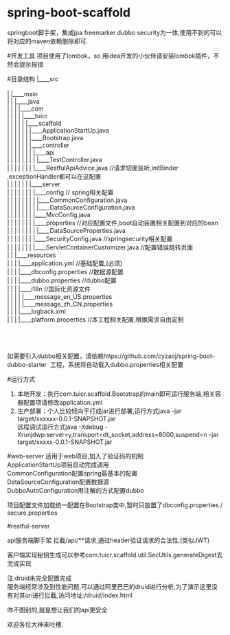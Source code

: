 # spring-boot-scaffold
springboot脚手架，集成jpa freemarker dubbo security为一体,使用不到的可以将对应的maven依赖删除即可.


#开发工具
项目使用了lombok，so 用idea开发的小伙伴请安装lombok插件，不然会提示报错

#目录结构
|____src                                        <br>                                       
| |____main                                     <br>
| | |____java                                   <br>
| | | |____com                                  <br>
| | | | |____tuicr                              <br>
| | | | | |____scaffold                         <br>
| | | | | | |____ApplicationStartUp.java        <br>
| | | | | | |____Bootstrap.java                 <br>
| | | | | | |____controller                     <br>
| | | | | | | |____api                          <br>
| | | | | | | | |____TestController.java        <br>
| | | | | | | |____RestfulApiAdvice.java                //请求切面监听,initBinder  ,exceptionHandler都可以在这配置           <br>
| | | | | | |____server                                                                                                 <br>
| | | | | | | |____config                               // spring相关配置                                                 <br>
| | | | | | | | |____CommonConfiguration.java                                                                           <br>
| | | | | | | | |____DataSourceConfiguration.java                                                                         <br>
| | | | | | | |____MvcConfig.java                                                                                       <br>
| | | | | | | |____properties                           //对应配置文件,boot自动装置相关配置到对应的bean                           <br>
| | | | | | | | |____DataSourceProperties.java                                                                                       <br>
| | | | | | | |____SecurityConfig.java                   //springsecurity相关配置                                               <br>
| | | | | | | |____ServletContainerCustomizer.java        //配置错误跳转页面                                                    <br>
| | |____resources                                                                                                      <br>
| | | |____application.yml                          //基础配置,(必须)                                                     <br>
| | | |____dbconfig.properties                      //数据源配置                                                             <br>
| | | |____dubbo.properties                         //dubbo配置                                                               <br>
| | | |____i18n                                     //国际化资源文件                                                           <br>
| | | | |____message_en_US.properties                                                                                       <br>
| | | | |____message_zh_CN.properties                                                                                       <br>
| | | |____logback.xml                                                                                                      <br>
| | | |____platform.properties                      //本工程相关配置,根据需求自由定制                                                  <br>
<br>
<br>
<br>



如需要引入dubbo相关配置，请依赖https://github.com/cyzaoj/spring-boot-dubbo-starter&nbsp;
工程，系统将自动载入dubbo.properties相关配置


#运行方式

1. 本地开发：执行com.tuicr.scaffold.Bootstrap的main即可运行服务端,相关容器配置项请修改application.yml <br>
2. 生产部署：个人比较倾向于打成jar进行部署,运行方式java -jar target/xxxxxx-0.0.1-SNAPSHOT.jar <br>
远程调试运行方式java -Xdebug -Xrunjdwp:server=y,transport=dt_socket,address=8000,suspend=n -jar target/xxxxx-0.0.1-SNAPSHOT.jar




#web-server
适用于web项目,加入了验证码的机制<br>
ApplicationStartUp项目启动完成调用<br>
CommonConfiguration配置spring最基本的配置<br>
DataSourceConfiguration配置数据源<br>
DubboAutoConfiguration用注解的方式配置dubbo<br>

项目配置文件加载统一配置在Bootstrap类中,暂时只放置了dbconfig.properties / secure.properties


#restful-server

api服务端脚手架
拦截/api/**请求,通过header验证请求的合法性,(类似JWT)<br>


客户端实现秘钥生成可以参考com.tuicr.scaffold.util.SecUtils.generateDigest去完成实现<br>

注:druid未完全配置完成<br>
服务端经常涉及到性能问题,可以通过阿里巴巴的druid进行分析,为了演示这里没有对其uri进行拦截,访问地址:/druid/index.html

咋不图别的,就是想让我们的api更安全<br>




欢迎各位大神来吐槽.
